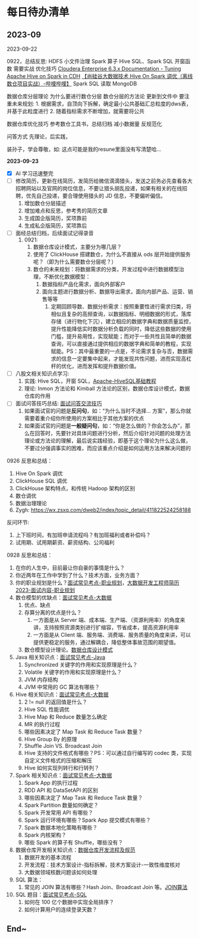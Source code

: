 # 每日待办清单


## 2023-09

2023-09-22

0922，总结反思:
    HDFS 小文件治理
    Spark 算子
    Hive SQL、Spark SQL
        开窗函数
        需要实战
        优化技巧
        [Cloudera Enterprise 6.3.x Documentation - Tuning Apache Hive on Spark in CDH](https://docs.cloudera.com/documentation/enterprise/6/6.3/topics/admin_hos_tuning.html#hos_tuning)
        [【尚硅谷大数据技术 Hive On Spark 调优（离线数仓项目实战）-哔哩哔哩】](https://b23.tv/f2mPHla)
    Spark SQL 读取 MongoDB

数据仓库分层理论
	为什么要进行数仓分层
	数仓分层的方法论
	更新到文件中
	要注重未来规划: 
		1. 根据需求，自顶向下拆解，确定最小公共基础汇总粒度的dws表，并基于此粒度进行
		2. 随着指标需求不断增加，就需要将公共

数据仓库优化技巧
	参考数仓工具书，总结归档
	减小数据量
	反规范化

问答方式
	先理论，后实践，

装孙子，学会尊敬，如: 这点可能是我的resune里面没有写清楚哈...

**2023-09-23**

- [x] AI 学习迅速整完
- [ ] 修改简历，更新在线简历，发简历给微信滴滴猎头，发送之前务必先查看各大招聘网站以及官网的岗位信息，不要让猎头胡乱投递，如果有相关的在线招聘，优先自己投递，要合理使用猎头的 JD 信息，不要偏听偏信。
	1. 增加数仓分层描述
	2. 增加难点和反思，参考秀的简历文章
	3. 生成国企版简历，奖项靠前
	4. 生成私企版简历，奖项靠后
- [ ] 面经总结归档，后续面试记得录音
	1. 0921: 
		1. 数据仓库设计模式，主要分为哪几层？
		2. 使用了 ClickHouse 搭建数仓，为什么不直接从 ods 层开始提供服务呢？（即为什么需要数仓分层呢？）
		3. 数仓的未来规划：将数据需求的分类，开发过程中进行数据模型治理，不断优化数据模型：
			1. 数据指标产品化需求，面向外部客户
			2. 面向主题进行数据分析、数据导出需求，面向内部产品、运营、销售等等
				1. 定期回顾导数、数据分析需求：按照重要性进行需求归类，将相似且复杂的高频查询，以数据指标、明细数据的形式，落库存储（进行物化下沉），建立相应的数据字典和数据质量监控，提升性能降低实时数据分析负载的同时，降低这些数据的使用门槛，提升易用性，实现赋能；而对于一些共性且简单的数据查询，可以直接通过提供相应的数据字典和简单的教程，实现赋能。PS：其中最重要的一点是，不论需求复杂与否，数据需求的信息一定要集中起来，才能发现共性问题，进而实现高杠杆的优化，进而发挥和提升数据价值。
- [ ] 八股文相关知识点学习:
	1. 实践: Hive SQL，开窗 SQL，[Apache-HiveSQL基础教程](work/component/Big-Data/Apache-Hive/Apache-HiveSQL基础教程.md)
	2. 理论: Inmon 方法论和 Kimball 方法论的区别，数据仓库设计模式，数据仓库的作用
- [ ] 面试问答技巧总结: [面试问答交流技巧](work/career/interview/面试经验/面试问答交流技巧.md)
	1. 如果面试官的问题是**反问句**，如：“为什么当时不选择... 方案”，那么你就需要着重介绍你所使用的方案相比于其他方案的优点
	2. 如果面试官的问题是**一般疑问句**，如：“你是怎么做的？你会怎么办”，那么在回答时，先要针对具体问题进行分析，然后介绍针对问题的处理方法理论或方法论的理解，最后说实践经验，即基于这个理论为什么这么做，不要过分强调事实的困难，而应该重点介绍是如何运用方法来解决问题的


0926 反思和总结：
1. Hive On Spark 调优
2. ClickHouse SQL 调优
3. ClickHouse 架构特点，和传统 Hadoop 架构的区别
4. 数仓调优
5. 数据治理理论
6. Zygh: https://wx.zsxq.com/dweb2/index/topic_detail/411822524258188

反问环节:
1. 上下班时间，有加班申请流程吗？有加班福利或者补偿吗？
2. 试用期、试用期薪资、薪资结构、公司福利


0928 反思和总结：
1. 在你的人生中，目前最让你自豪的事情是什么？
2. 你近两年在工作中学到了什么？技术方面，业务方面？
3. 你的职业规划是什么？[面试常见考点-职业规划](work/career/interview/面试经验/面试常见考点-职业规划.md)，[大数据开发工程师简历2023-面试内容-职业规划](work/career/interview/简历/个人简历/大数据开发工程师简历2023-面试内容.md#职业规划)
4. 数仓模型的优缺点：[面试常见考点-大数据](work/career/interview/面试经验/大数据/面试常见考点-大数据.md)
	1. 优点、缺点
	2. 存算分离的优点是什么？
		1. 一方面是从 Server 端、成本端、生产端、（资源利用率）的角度来讲，支持按照资源类别进行扩缩容，节省成本，提高资源利用率
		2. 一方面是从 Client 端、服务端、消费端、服务质量的角度来讲，可以提供更稳定的服务，通过解耦合，降低整体事故范围的期望值。
	3. 数仓模型设计理论。[数据仓库设计模式](work/methodology/Data-Engineering/Data-Development/Data-Warehouse/Analysis-and-Design/数据仓库设计模式.md)
5. Java 相关知识点：[面试常见考点-Java](work/career/interview/面试经验/后端/面试常见考点-Java.md)
	1. Synchronized 关键字的作用和实现原理是什么？
	2. Volatile 关键字的作用和实现原理是什么？
	3. JVM 内存结构
	4. JVM 中常用的 GC 算法有哪些？
6. Hive 相关知识点：[面试常见考点-大数据](work/career/interview/面试经验/大数据/面试常见考点-大数据.md)
	1. 2 != null 的返回值是什么？
	2. Hive SQL 性能调优
	3. Hive Map 和 Reduce 数量怎么确定
	4. MR 的执行过程
	5. 哪些因素决定了 Map Task 和 Reduce Task 数量？
	6. Hive Group By 的原理
	7. Shuffle Join VS. Broadcast Join
	8. Hive 支持的文件格式有哪些？PS：可以通过自行编写的 codec 类，实现自定义文件格式的压缩和解压
	9. Hive 如何实现列转行和行转列？
7. Spark 相关知识点：[面试常见考点-大数据](work/career/interview/面试经验/大数据/面试常见考点-大数据.md)
	1. Spark App 的执行过程
	2. RDD API 和 DataSetAPI 的区别
	3. 哪些因素决定了 Map Task 和 Reduce Task 数量？
	4. Spark Partition 数量如何确定？
	5. Spark 开发常用 API 有哪些？
	6. Spark 运行环境有哪些？Spark App 提交模式有哪些？
	7. Spark 数据本地化策略有哪些？
	8. Spark 内核架构？
	9. 哪些 Spark 的算子有 Shuffle，哪些没有？
8. 数据仓库开发相关知识点：[数据仓库开发流程及规范](work/methodology/Data-Engineering/Data-Development/Data-Warehouse/数据仓库开发流程及规范.md)
	1. 数据开发的基本流程
	2. 开发流程：技术方案设计-指标拆解，技术方案设计-一致性维度核对
	3. 大数据领域核数问题该如何处理
9. SQL 算法：
	1. 常见的 JOIN 算法有哪些？Hash Join、Broadcast Join 等。[JOIN算法](learning/subjects/Computer/Data-Structures-and-Algorithm/Algorithms/Advanced/JOIN算法.md)
10. SQL 题目：[面试常见考点-SQL](work/career/interview/面试经验/大数据/面试常见考点-SQL.md)
	1. 如何在 100 亿个数据中实现全局排序？
	2. 如何计算用户的连续登录天数？

## End~